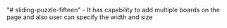 "# sliding-puzzle-fifteen" - It has capability to add multiple boards on the page and also user can specify the width and size
